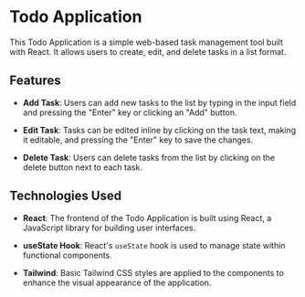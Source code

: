 # Todo Application

This Todo Application is a simple web-based task management tool built with React. It allows users to create, edit, and delete tasks in a list format.

## Features

- **Add Task**: Users can add new tasks to the list by typing in the input field and pressing the "Enter" key or clicking an "Add" button.

- **Edit Task**: Tasks can be edited inline by clicking on the task text, making it editable, and pressing the "Enter" key to save the changes.

- **Delete Task**: Users can delete tasks from the list by clicking on the delete button next to each task.

## Technologies Used

- **React**: The frontend of the Todo Application is built using React, a JavaScript library for building user interfaces.

- **useState Hook**: React's `useState` hook is used to manage state within functional components.

- **Tailwind**: Basic Tailwind CSS styles are applied to the components to enhance the visual appearance of the application.

